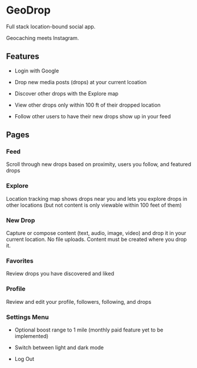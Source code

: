 # GeoDrop

Full stack location-bound social app.

Geocaching meets Instagram.


## Features

- Login with Google

- Drop new media posts (drops) at your current lcoation

- Discover other drops with the Explore map

- View other drops only within 100 ft of their dropped location

- Follow other users to have their new drops show up in your feed

## Pages

### Feed

Scroll through new drops based on proximity, users you follow, and featured drops

### Explore

Location tracking map shows drops near you and lets you explore drops in other locations (but not content is only viewable within 100 feet of them)

### New Drop

Capture or compose content (text, audio, image, video) and drop it in your current location. No file uploads. Content must be created where you drop it.

### Favorites

Review drops you have discovered and liked

### Profile

Review and edit your profile, followers, following, and drops

### Settings Menu

- Optional boost range to 1 mile (monthly paid feature yet to be implemented)

- Switch between light and dark mode

- Log Out